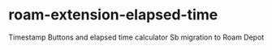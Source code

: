 # roam-extension-elapsed-time
 Timestamp Buttons and elapsed time calculator Sb migration to Roam Depot
